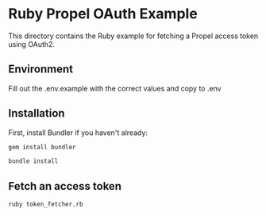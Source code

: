 
# Ruby Propel OAuth Example

This directory contains the Ruby example for fetching a Propel access token using OAuth2.

## Environment
Fill out the .env.example with the correct values and copy to .env

## Installation

First, install Bundler if you haven't already:

```bash
gem install bundler

bundle install
```

## Fetch an access token

```bash
ruby token_fetcher.rb
```
